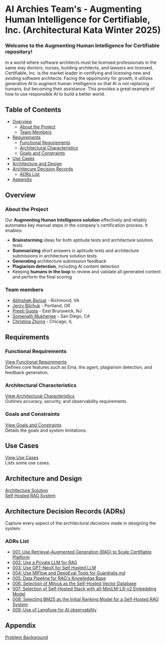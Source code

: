 # **AI Archies Team's - Augmenting Human Intelligence for Certifiable, Inc. (Architectural Kata Winter 2025)**

### Welcome to the Augmenting Human Intelligence for Certifiable repository!

In a world where software architects must be licensed professionals in the same way doctors, nurses, building architects, and lawyers are licensed, Certifiable, Inc. is the market leader in certifying and licensing new and existing software architects.  Facing the opportunity for growth, it utilizes generative AI to augment human intelligence so that AI is not replacing humans, but becoming their assistance. This provides a great example of how to use responsible AI to build a better world.

## **Table of Contents**

- [Overview](#overview)
  - [About the Project](#about-the-project)
  - [Team Members](#team-members)
- [Requirements](#requirements)
  - [Functional Requirements](#functional-requirements)
  - [Architectural Characteristics](#architectural-characteristics)
  - [Goals and Constraints](#goals-and-constraints)
- [Use Cases](#use-cases)
- [Architecture and Design](#architecture-and-design)
- [Architecure Decision Records](#architecture-decision-records-adrs)
  - [ADRs List](#adrs-list) 
- [Appendix](#appendix)

## **Overview**

### **About the Project**

Our **Augmenting Human Intelligence solution** effectively and reliably automates key manual steps in the company's certification process. It enables:

- **Brainstorming** ideas for both aptitude tests and architecture solution tests
- **Summarizing** short answers in aptitude tests and architecture submissions in architecture solution tests
- **Generating** architecture submission feedback
- **Plagiarism detection**, including AI content detection
- Keeping **humans in the loop** to review and validate all generated content and perform the final scoring

### **Team members**

* [Abhishek Bansal](https://www.linkedin.com/in/bansala/) - Richmond, VA
* [Jerzy Bilchuk](https://www.linkedin.com/in/jerzybilchuk/) - Portland, OR
* [Preeti Gupta](https://www.linkedin.com/in/pep/) - East Brunswick, NJ
* [Somenath Mukherjee](https://www.linkedin.com/in/somenathmukherjee/) - San Diego, CA
* [Christina Zhong](https://www.linkedin.com/in/zhongchristina/) - Chicago, IL

## **Requirements** 

### Functional Requirements
[View Functional Requirements](1.Requirements/01_Functional_Requirements.md)  
Defines core features such as Ema, the agent, plagiarism detection, and feedback generation.

### Architectural Characteristics
[View Architectural Characteristics](1.Requirements/02_Architectural_Characteristics.md)  
Outlines accuracy, security, and observability requirements.

### Goals and Constraints
[View Goals and Constraints](1.Requirements/03_Goals_and_Constraints.md)  
Details the goals and system limitations.

## **Use Cases**
[View Use Cases](2.Features/Use_Cases.md)\
Lists some use cases.

## **Architecture and Design**
[Architecture Solution](3.Architecture_Design/solution_architecture.md)\
[Self Hosted RAG System](3.Architecture_Design/Justification.md)

## **Architecture Decision Records (ADRs)** 

Capture every aspect of the architectural decisions made in designing the system.

### ADRs List

- [001: Use Retrieval-Augmented Generation (RAG) to Scale Certifiable Platform](4.ADRs/001_Use_Retrieval-Augmented_Generation(RAG)_to_Scale_Certifiable_Platform.md)
- [002: Use a Private LLM for RAG](4.ADRs/002_Use_a_Private_LLM_for_RAG.md)
- [003: Use GPT-NeoX for Self Hosted LLM](4.ADRs/003_Use_GPT-NeoX_for_Self_Hosted_LLM.md)
- [004: Use MlFlow and DeepEval Tools for Guardrails.md](4.ADRs/004_Use_MlFlow_and_DeepEval_Tools_for_Guardrails.md)
- [005: Data Pipeline for RAG's Knowledge Base](4.ADRs/005_Data_Pipeline_for_RAG's_Knowledge_Base.md)
- [006: Selection of Milvus as the Self-Hosted Vector Database](4.ADRs/006_Use_Milvus_for_Self_Hosted_Vector_Database.md)
- [007: Selection of Self-Hosted Stack with all-MiniLM-L6-v2 Embedding Model](4.ADRs/007_Use_All-MiniLM-L6-v2_for_Self_Hosted_Embedding_Model.md)
- [008: Selecting BM25 as the Initial Ranking Model for a Self-Hosted RAG System](4.ADRs/008_Use_BM25_as_the_Initial_Ranking_Model.md)
- [009: Use of Langfuse for AI observability](4.ADRs/009_Use_LangFuse_for_Observability_Evaluation_and_Prompt_Management.md)
 
## **Appendix**

[Problem Background](5.Problem_Statement/problem_statement.md)

